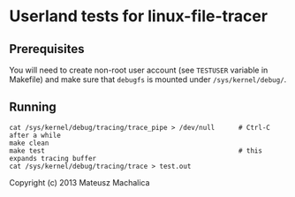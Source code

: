 Userland tests for linux-file-tracer
====================================

Prerequisites
-------------

You will need to create non-root user account (see `TESTUSER` variable in Makefile)
and make sure that `debugfs` is mounted under `/sys/kernel/debug/`.

Running
-------

```
cat /sys/kernel/debug/tracing/trace_pipe > /dev/null      # Ctrl-C after a while
make clean
make test                                                 # this expands tracing buffer
cat /sys/kernel/debug/tracing/trace > test.out
```

Copyright (c) 2013 Mateusz Machalica
